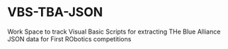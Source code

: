 # VBS-TBA-JSON
Work Space to track Visual Basic Scripts for extracting THe Blue Alliance JSON data for First RObotics competitions
